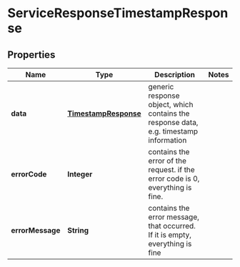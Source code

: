 
# ServiceResponseTimestampResponse

## Properties
Name | Type | Description | Notes
------------ | ------------- | ------------- | -------------
**data** | [**TimestampResponse**](TimestampResponse.md) | generic response object, which contains the response data, e.g. timestamp information | 
**errorCode** | **Integer** | contains the error of the request. if the error code is 0, everything is fine. | 
**errorMessage** | **String** | contains the error message, that occurred. If it is empty, everything is fine | 



